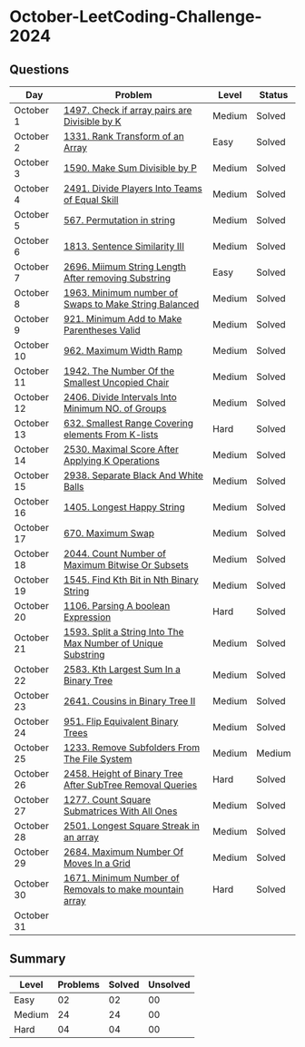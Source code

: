 # October-LeetCoding-Challenge-2024

## Questions
| Day | Problem | Level | Status |
| --- | --- | --- | --- |
| October 1 | [1497. Check if array pairs are Divisible by K](https://leetcode.com/problems/check-if-array-pairs-are-divisible-by-k/description/) | Medium | Solved |
| October 2 | [1331. Rank Transform of an Array](https://leetcode.com/problems/rank-transform-of-an-array/) | Easy | Solved |
| October 3 | [1590. Make Sum Divisible by P](https://leetcode.com/problems/make-sum-divisible-by-p/) | Medium | Solved |
| October 4 | [2491. Divide Players Into Teams of Equal Skill](https://leetcode.com/problems/divide-players-into-teams-of-equal-skill/) | Medium | Solved |
| October 5 | [567. Permutation in string](https://leetcode.com/problems/permutation-in-string/description/) | Medium | Solved |
| October 6 | [1813. Sentence Similarity III](https://leetcode.com/problems/sentence-similarity-iii/description/) | Medium | Solved |
| October 7 | [2696. Miimum String Length After removing Substring](https://leetcode.com/problems/minimum-string-length-after-removing-substrings/description/?envType=daily-question&envId=2024-10-07) | Easy | Solved |
| October 8 | [1963. Minimum number of Swaps to Make String Balanced](https://leetcode.com/problems/minimum-number-of-swaps-to-make-the-string-balanced/) | Medium | Solved |
| October 9 | [921. Minimum Add to Make Parentheses Valid](https://leetcode.com/problems/minimum-add-to-make-parentheses-valid/) | Medium | Solved |
| October 10 | [962. Maximum Width  Ramp](https://leetcode.com/problems/maximum-width-ramp/) | Medium | Solved |
| October 11 | [1942. The Number Of the Smallest Uncopied Chair](https://leetcode.com/problems/the-number-of-the-smallest-unoccupied-chair/) | Medium | Solved |
| October 12 | [2406. Divide Intervals Into Minimum NO. of Groups](https://leetcode.com/problems/divide-intervals-into-minimum-number-of-groups/description/) | Medium | Solved |
| October 13 | [632. Smallest Range Covering elements From K-lists](https://leetcode.com/problems/smallest-range-covering-elements-from-k-lists/) | Hard | Solved |
| October 14 | [2530. Maximal Score After Applying K Operations](https://leetcode.com/problems/maximal-score-after-applying-k-operations/) | Medium | Solved |
| October 15 | [2938. Separate Black And White Balls](https://leetcode.com/problems/separate-black-and-white-balls/) | Medium | Solved |
| October 16 | [1405. Longest Happy String](https://leetcode.com/problems/longest-happy-string/) | Medium | Solved |
| October 17 | [670. Maximum Swap](https://leetcode.com/problems/maximum-swap/description/) | Medium | Solved |
| October 18 | [2044. Count Number of Maximum Bitwise Or Subsets](https://leetcode.com/problems/count-number-of-maximum-bitwise-or-subsets/) | Medium | Solved |
| October 19 | [1545. Find Kth Bit in Nth Binary String](https://leetcode.com/problems/find-kth-bit-in-nth-binary-string/description/) | Medium | Solved |
| October 20 | [1106. Parsing A boolean Expression](https://leetcode.com/problems/parsing-a-boolean-expression/) | Hard | Solved |
| October 21 | [1593. Split a String Into The Max Number of Unique Substring](https://leetcode.com/problems/split-a-string-into-the-max-number-of-unique-substrings/) | Medium | Solved |
| October 22 | [2583. Kth Largest Sum In a Binary Tree](https://leetcode.com/problems/kth-largest-sum-in-a-binary-tree/) | Medium | Solved |
| October 23 | [2641. Cousins in Binary Tree II](https://leetcode.com/problems/cousins-in-binary-tree-ii/) | Medium | Solved |
| October 24 | [951. Flip Equivalent Binary Trees](https://leetcode.com/problems/flip-equivalent-binary-trees/) | Medium | Solved |
| October 25 | [1233. Remove Subfolders From The File System](https://leetcode.com/problems/remove-sub-folders-from-the-filesystem/) | Medium | Medium |
| October 26 | [2458. Height of  Binary Tree After SubTree Removal Queries](https://leetcode.com/problems/height-of-binary-tree-after-subtree-removal-queries/) | Hard | Solved |
| October 27 | [1277. Count Square Submatrices With All Ones](https://leetcode.com/problems/count-square-submatrices-with-all-ones/) | Medium | Solved |
| October 28 | [2501. Longest Square Streak in an array](https://leetcode.com/problems/longest-square-streak-in-an-array/) | Medium | Solved |
| October 29 | [2684. Maximum Number Of Moves In a Grid](https://leetcode.com/problems/maximum-number-of-moves-in-a-grid/) | Medium | Solved |
| October 30 | [1671. Minimum Number of Removals to make mountain array](https://leetcode.com/problems/minimum-number-of-removals-to-make-mountain-array/) | Hard | Solved |
| October 31 | []() |  |  |





## Summary
| Level  | Problems | Solved | Unsolved |
| ---    | --- | --- | --- |
| Easy   | 02 | 02 | 00 |
| Medium | 24 | 24 | 00 |
| Hard   | 04 | 04 | 00 |
